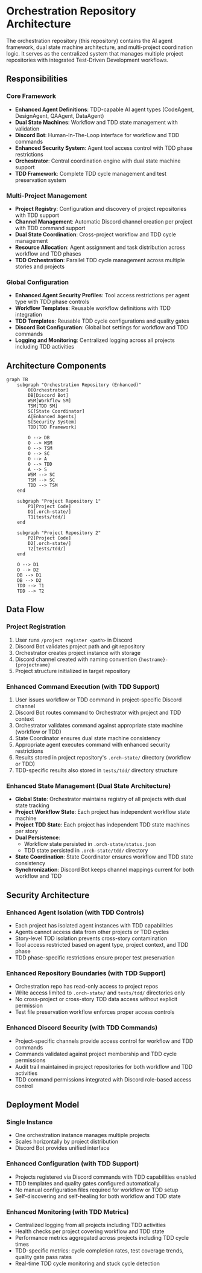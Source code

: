# Orchestration Repository Architecture

The orchestration repository (this repository) contains the AI agent framework, dual state machine architecture, and multi-project coordination logic. It serves as the centralized system that manages multiple project repositories with integrated Test-Driven Development workflows.

## Responsibilities

### Core Framework
- **Enhanced Agent Definitions**: TDD-capable AI agent types (CodeAgent, DesignAgent, QAAgent, DataAgent)
- **Dual State Machines**: Workflow and TDD state management with validation
- **Discord Bot**: Human-In-The-Loop interface for workflow and TDD commands
- **Enhanced Security System**: Agent tool access control with TDD phase restrictions
- **Orchestrator**: Central coordination engine with dual state machine support
- **TDD Framework**: Complete TDD cycle management and test preservation system

### Multi-Project Management
- **Project Registry**: Configuration and discovery of project repositories with TDD support
- **Channel Management**: Automatic Discord channel creation per project with TDD command support
- **Dual State Coordination**: Cross-project workflow and TDD cycle management
- **Resource Allocation**: Agent assignment and task distribution across workflow and TDD phases
- **TDD Orchestration**: Parallel TDD cycle management across multiple stories and projects

### Global Configuration
- **Enhanced Agent Security Profiles**: Tool access restrictions per agent type with TDD phase controls
- **Workflow Templates**: Reusable workflow definitions with TDD integration
- **TDD Templates**: Reusable TDD cycle configurations and quality gates
- **Discord Bot Configuration**: Global bot settings for workflow and TDD commands
- **Logging and Monitoring**: Centralized logging across all projects including TDD activities

## Architecture Components

```mermaid
graph TB
    subgraph "Orchestration Repository (Enhanced)"
        O[Orchestrator]
        DB[Discord Bot]
        WSM[Workflow SM]
        TSM[TDD SM]
        SC[State Coordinator]
        A[Enhanced Agents]
        S[Security System]
        TDD[TDD Framework]
        
        O --> DB
        O --> WSM
        O --> TSM
        O --> SC
        O --> A
        O --> TDD
        A --> S
        WSM --> SC
        TSM --> SC
        TDD --> TSM
    end
    
    subgraph "Project Repository 1"
        P1[Project Code]
        D1[.orch-state/]
        T1[tests/tdd/]
    end
    
    subgraph "Project Repository 2"
        P2[Project Code]
        D2[.orch-state/]
        T2[tests/tdd/]
    end
    
    O --> D1
    O --> D2
    DB --> D1
    DB --> D2
    TDD --> T1
    TDD --> T2
```

## Data Flow

### Project Registration
1. User runs `/project register <path>` in Discord
2. Discord Bot validates project path and git repository
3. Orchestrator creates project instance with storage
4. Discord channel created with naming convention `{hostname}-{projectname}`
5. Project structure initialized in target repository

### Enhanced Command Execution (with TDD Support)
1. User issues workflow or TDD command in project-specific Discord channel
2. Discord Bot routes command to Orchestrator with project and TDD context
3. Orchestrator validates command against appropriate state machine (workflow or TDD)
4. State Coordinator ensures dual state machine consistency
5. Appropriate agent executes command with enhanced security restrictions
6. Results stored in project repository's `.orch-state/` directory (workflow or TDD)
7. TDD-specific results also stored in `tests/tdd/` directory structure

### Enhanced State Management (Dual State Architecture)
- **Global State**: Orchestrator maintains registry of all projects with dual state tracking
- **Project Workflow State**: Each project has independent workflow state machine
- **Project TDD State**: Each project has independent TDD state machines per story
- **Dual Persistence**: 
  - Workflow state persisted in `.orch-state/status.json`
  - TDD state persisted in `.orch-state/tdd/` directory
- **State Coordination**: State Coordinator ensures workflow and TDD state consistency
- **Synchronization**: Discord Bot keeps channel mappings current for both workflow and TDD

## Security Architecture

### Enhanced Agent Isolation (with TDD Controls)
- Each project has isolated agent instances with TDD capabilities
- Agents cannot access data from other projects or TDD cycles
- Story-level TDD isolation prevents cross-story contamination
- Tool access restricted based on agent type, project context, and TDD phase
- TDD phase-specific restrictions ensure proper test preservation

### Enhanced Repository Boundaries (with TDD Support)
- Orchestration repo has read-only access to project repos
- Write access limited to `.orch-state/` and `tests/tdd/` directories only
- No cross-project or cross-story TDD data access without explicit permission
- Test file preservation workflow enforces proper access controls

### Enhanced Discord Security (with TDD Commands)
- Project-specific channels provide access control for workflow and TDD commands
- Commands validated against project membership and TDD cycle permissions
- Audit trail maintained in project repositories for both workflow and TDD activities
- TDD command permissions integrated with Discord role-based access control

## Deployment Model

### Single Instance
- One orchestration instance manages multiple projects
- Scales horizontally by project distribution
- Discord Bot provides unified interface

### Enhanced Configuration (with TDD Support)
- Projects registered via Discord commands with TDD capabilities enabled
- TDD templates and quality gates configured automatically
- No manual configuration files required for workflow or TDD setup
- Self-discovering and self-healing for both workflow and TDD state

### Enhanced Monitoring (with TDD Metrics)
- Centralized logging from all projects including TDD activities
- Health checks per project covering workflow and TDD state
- Performance metrics aggregated across projects including TDD cycle times
- TDD-specific metrics: cycle completion rates, test coverage trends, quality gate pass rates
- Real-time TDD cycle monitoring and stuck cycle detection